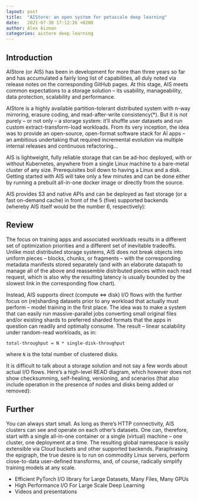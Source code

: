 ```yaml
---
layout: post
title:  "AIStore: an open system for petascale deep learning"
date:   2021-07-30 17:12:26 +0200
author: Alex Aizman
categories: aistore deep learning
---
```



## Introduction

AIStore (or AIS) has been in development for more than three years so far and has accumulated a fairly long list of capabilities, all duly noted via release notes on the corresponding GitHub pages. At this stage, AIS meets common expectations to a storage solution – its usability, manageability, data protection, scalability and performance.

AIStore is a highly available partition-tolerant distributed system with n-way mirroring, erasure coding, and read-after-write consistency(*). But it is not purely – or not only – a storage system: it’ll shuffle user datasets and run custom extract-transform-load workloads. From its very inception, the idea was to provide an open-source, open-format software stack for AI apps – an ambitious undertaking that required incremental evolution via multiple internal releases and continuous refactoring…

AIS is lightweight, fully reliable storage that can be ad-hoc deployed, with or without Kubernetes, anywhere from a single Linux machine to a bare-metal cluster of any size. Prerequisites boil down to having a Linux and a disk. Getting started with AIS will take only a few minutes and can be done either by running a prebuilt all-in-one docker image or directly from the source.

AIS provides S3 and native APIs and can be deployed as fast storage (or a fast on-demand cache) in front of the 5 (five) supported backends (whereby AIS itself would be the number 6, respectively):

## Review

The focus on training apps and associated workloads results in a different set of optimization priorities and a different set of inevitable tradeoffs. Unlike most distributed storage systems, AIS does not break objects into uniform pieces – blocks, chunks, or fragments – with the corresponding metadata manifests stored separately (and with an elaborate datapath to manage all of the above and reassemble distributed pieces within each read request, which is also why the resulting latency is usually bounded by the slowest link in the corresponding flow chart).

Instead, AIS supports direct (compute <=> disk) I/O flows with the further focus on (re)sharding datasets prior to any workload that actually must perform – model training in the first place. The idea was to make a system that can easily run massive-parallel jobs converting small original files and/or existing shards to preferred sharded formats that the apps in question can readily and optimally consume. The result – linear scalability under random-read workloads, as in:

`total-throughput = N * single-disk-throughput`

where `N` is the total number of clustered disks.

It is difficult to talk about a storage solution and not say a few words about actual I/O flows. Here’s a high-level READ diagram, which however does not show checksumming, self-healing, versioning, and scenarios (that also include operation in the presence of nodes and disks being added or removed):

## Further

You can always start small. As long as there’s HTTP connectivity, AIS clusters can see and operate on each other’s datasets. One can, therefore, start with a single all-in-one container or a single (virtual) machine – one cluster, one deployment at a time. The resulting global namespace is easily extensible via Cloud buckets and other supported backends. Paraphrasing the epigraph, the true desire is to run on commodity Linux servers, perform close-to-data user-defined transforms, and, of course, radically simplify training models at any scale.

* Efficient PyTorch I/O library for Large Datasets, Many Files, Many GPUs
* High Performance I/O For Large Scale Deep Learning
* Videos and presentations

